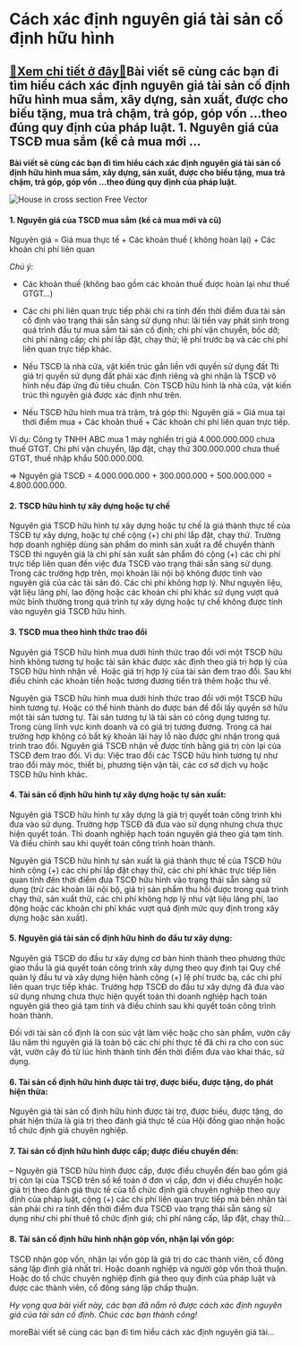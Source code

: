 Cách xác định nguyên giá tài sản cố định hữu hình
=================================================

[:gift:Xem chi tiết ở đây:gift:](https://hddtvn.com/cach-xac-dinh-nguyen-gia-tai-san-co-dinh-huu-hinh/)Bài viết sẽ cùng các bạn đi tìm hiểu cách xác định nguyên giá tài sản cố định hữu hình mua sắm, xây dựng, sản xuất, được cho biếu tặng, mua trả chậm, trả góp, góp vốn …theo đúng quy định của pháp luật. 1. Nguyên giá của TSCĐ mua sắm (kể cả mua mới …
---------------------------------------------------------------------------------------------------------------------------------------------------------------------------------------------------------------------------------------------------------

**Bài viết sẽ cùng các bạn đi tìm hiểu cách xác định nguyên giá tài sản cố định hữu hình mua sắm, xây dựng, sản xuất, được cho biếu tặng, mua trả chậm, trả góp, góp vốn …theo đúng quy định của pháp luật.**


![House in cross section Free Vector](https://hddtvn.com/wp-content/uploads/2021/01/house-cross-section_23-2148646772.jpg)


#### 1. Nguyên giá của TSCĐ mua sắm (kể cả mua mới và cũ)


Nguyên giá = Giá mua thực tế + Các khoản thuế ( không hoàn lại) + Các khoản chi phí liên quan


*Chú ý:*




* Các khoản thuế (không bao gồm các khoản thuế được hoàn lại như thuế GTGT…)

* Các chi phí liên quan trực tiếp phải chi ra tính đến thời điểm đưa tài sản cố định vào trạng thái sẵn sàng sử dụng như: lãi tiền vay phát sinh trong quá trình đầu tư mua sắm tài sản cố định; chi phí vận chuyển, bốc dỡ; chi phí nâng cấp; chi phí lắp đặt, chạy thử; lệ phí trước bạ và các chi phí liên quan trực tiếp khác.

* Nếu TSCĐ là nhà cửa, vật kiến trúc gắn liền với quyền sử dụng đất Ttì giá trị quyền sử dụng đất phải xác định riêng và ghi nhận là TSCĐ vô hình nếu đáp ứng đủ tiêu chuẩn. Còn TSCĐ hữu hình là nhà cửa, vật kiến trúc thì nguyên giá được xác định như trên.

* Nếu TSCĐ hữu hình mua trả trậm, trả góp thì: Nguyên giá = Giá mua tại thời điểm mua + Các khoản thuế + Các khoản chi phí liên quan trực tiếp.



Ví dụ: Công ty TNHH ABC mua 1 máy nghiền trị giá 4.000.000.000 chưa thuế GTGT. Chi phí vận chuyển, lặp đặt, chạy thử 300.000.000 chưa thuế GTGT, thuế nhập khẩu 500.000.000.


=> Nguyên giá TSCĐ = 4.000.000.000 + 300.000.000 + 500.000.000 = 4.800.000.000.


#### 2. TSCĐ hữu hình tự xây dựng hoặc tự chế


Nguyên giá TSCĐ hữu hình tự xây dựng hoặc tự chế là giá thành thực tế của TSCĐ tự xây dựng, hoặc tự chế cộng (+) chi phí lắp đặt, chạy thử. Trường hợp doanh nghiệp dùng sản phẩm do mình sản xuất ra để chuyển thành TSCĐ thì nguyên giá là chi phí sản xuất sản phẩm đó cộng (+) các chi phí trực tiếp liên quan đến việc đưa TSCĐ vào trạng thái sẵn sàng sử dụng. Trong các trường hợp trên, mọi khoản lãi nội bộ không được tính vào nguyên giá của các tài sản đó. Các chi phí không hợp lý. Như nguyên liệu, vật liệu lãng phí, lao động hoặc các khoản chi phí khác sử dụng vượt quá mức bình thường trong quá trình tự xây dựng hoặc tự chế không được tính vào nguyên giá TSCĐ hữu hình.


#### 3. TSCĐ mua theo hình thức trao đổi


Nguyên giá TSCĐ hữu hình mua dưới hình thức trao đổi với một TSCĐ hữu hình không tương tự hoặc tài sản khác được xác định theo giá trị hợp lý của TSCĐ hữu hình nhận về. Hoặc giá trị hợp lý của tài sản đem trao đổi. Sau khi điều chỉnh các khoản tiền hoặc tương đương tiền trả thêm hoặc thu về.


Nguyên giá TSCĐ hữu hình mua dưới hình thức trao đổi với một TSCĐ hữu hình tương tự. Hoặc có thể hình thành do được bán để đổi lấy quyền sở hữu một tài sản tương tự. Tài sản tương tự là tài sản có công dụng tương tự. Trong cùng lĩnh vực kinh doanh và có giá trị tương đương. Trong cả hai trường hợp không có bất kỳ khoản lãi hay lỗ nào được ghi nhận trong quá trình trao đổi. Nguyên giá TSCĐ nhận về được tính bằng giá trị còn lại của TSCĐ đem trao đổi. Ví dụ: Việc trao đổi các TSCĐ hữu hình tương tự như trao đổi máy móc, thiết bị, phương tiện vận tải, các cơ sở dịch vụ hoặc TSCĐ hữu hình khác.


#### 4. Tài sản cố định hữu hình tự xây dựng hoặc tự sản xuất:


Nguyên giá TSCĐ hữu hình tự xây dựng là giá trị quyết toán công trình khi đưa vào sử dụng. Trường hợp TSCĐ đã đưa vào sử dụng nhưng chưa thực hiện quyết toán. Thì doanh nghiệp hạch toán nguyên giá theo giá tạm tính. Và điều chỉnh sau khi quyết toán công trình hoàn thành.


Nguyên giá TSCĐ hữu hình tự sản xuất là giá thành thực tế của TSCĐ hữu hình cộng (+) các chi phí lắp đặt chạy thử, các chi phí khác trực tiếp liên quan tính đến thời điểm đưa TSCĐ hữu hình vào trạng thái sẵn sàng sử dụng (trừ các khoản lãi nội bộ, giá trị sản phẩm thu hồi được trong quá trình chạy thử, sản xuất thử, các chi phí không hợp lý như vật liệu lãng phí, lao động hoặc các khoản chi phí khác vượt quá định mức quy định trong xây dựng hoặc sản xuất).


#### 5. Nguyên giá tài sản cố định hữu hình do đầu tư xây dựng:


Nguyên giá TSCĐ do đầu tư xây dựng cơ bản hình thành theo phương thức giao thầu là giá quyết toán công trình xây dựng theo quy định tại Quy chế quản lý đầu tư và xây dựng hiện hành cộng (+) lệ phí trước bạ, các chi phí liên quan trực tiếp khác. Trường hợp TSCĐ do đầu tư xây dựng đã đưa vào sử dụng nhưng chưa thực hiện quyết toán thì doanh nghiệp hạch toán nguyên giá theo giá tạm tính và điều chỉnh sau khi quyết toán công trình hoàn thành.


Đối với tài sản cố định là con súc vật làm việc hoặc cho sản phẩm, vườn cây lâu năm thì nguyên giá là toàn bộ các chi phí thực tế đã chi ra cho con súc vật, vườn cây đó từ lúc hình thành tính đến thời điểm đưa vào khai thác, sử dụng.


#### 6. Tài sản cố định hữu hình được tài trợ, được biếu, được tặng, do phát hiện thừa:


Nguyên giá tài sản cố định hữu hình được tài trợ, được biếu, được tặng, do phát hiện thừa là giá trị theo đánh giá thực tế của Hội đồng giao nhận hoặc tổ chức định giá chuyên nghiệp.


#### 7. Tài sản cố định hữu hình được cấp; được điều chuyển đến:


– Nguyên giá TSCĐ hữu hình được cấp, được điều chuyển đến bao gồm giá trị còn lại của TSCĐ trên số kế toán ở đơn vị cấp, đơn vị điều chuyển hoặc giá trị theo đánh giá thực tế của tổ chức định giá chuyên nghiệp theo quy định của pháp luật, cộng (+) các chi phí liên quan trực tiếp mà bên nhận tài sản phải chi ra tính đến thời điểm đưa TSCĐ vào trạng thái sẵn sàng sử dụng như chi phí thuê tổ chức định giá; chi phí nâng cấp, lắp đặt, chạy thử…


#### 8. Tài sản cố định hữu hình nhận góp vốn, nhận lại vốn góp:


TSCĐ nhận góp vốn, nhận lại vốn góp là giá trị do các thành viên, cổ đông sáng lập định giá nhất trí. Hoặc doanh nghiệp và người góp vốn thoả thuận. Hoặc do tổ chức chuyên nghiệp định giá theo quy định của pháp luật và được các thành viên, cổ đông sáng lập chấp thuận.


*Hy vọng qua bài viết này, các bạn đã nắm rõ được cách xác định nguyên giá của tài sản cố định. Chúc các bạn thành công!*


moreBài viết sẽ cùng các bạn đi tìm hiểu cách xác định nguyên giá tài…

